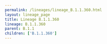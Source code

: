 ```yaml
---
permalink: /lineages/lineage_B.1.1.360.html
layout: lineage_page
title: Lineage B.1.1.360
lineage: B.1.1.360
parent: B.1.1
children: ['B.1.1.360']
---
```

